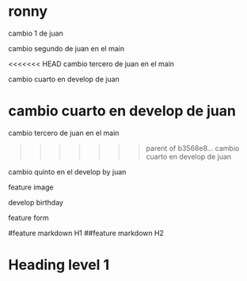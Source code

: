 # ronny

cambio 1 de juan

cambio segundo de juan en el main

<<<<<<< HEAD
cambio tercero de juan en el main

cambio cuarto en develop de juan

cambio cuarto en develop de juan
=======
cambio tercero de juan en el main
>>>>>>> parent of b3568e8... cambio cuarto en develop de juan

cambio quinto en el develop by juan


feature image

develop birthday

feature form

#feature markdown H1
##feature markdown H2
<h1>Heading level 1</h1>